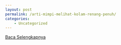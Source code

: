 ```yaml
---
layout: post
permalink: /arti-mimpi-melihat-kolam-renang-penuh/
categories:
    - Uncategorized
---
```


[Baca Selengkapnya](/08)